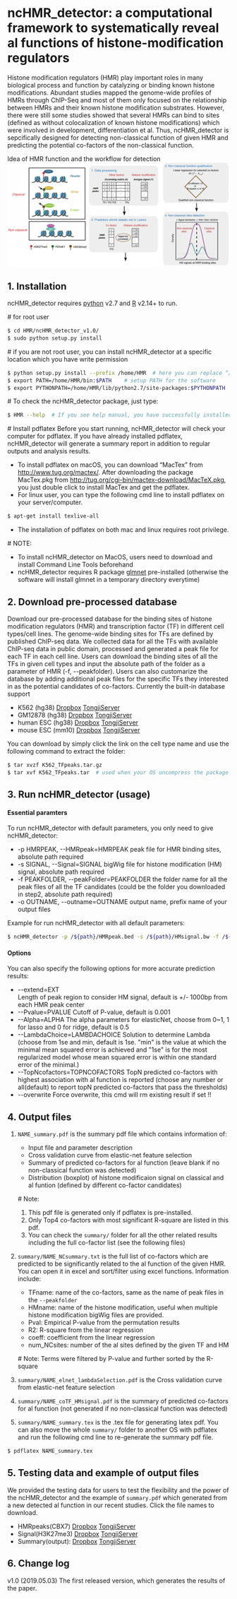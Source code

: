 # ncHMR_detector: a computational framework to systematically reveal al functions of histone-modification regulators

Histone modification regulators (HMR) play important roles in many biological process and function by catalyzing or binding known histone modifications. Abundant studies mapped the genome-wide profiles of HMRs through ChIP-Seq and most of them only focused on the relationship between HMRs and their known histone modification substrates. However, there were still some studies showed that several HMRs can bind to  sites (defined as without colocalization of known histone modifications) which were involved in development, differentiation et al. Thus, ncHMR_detector is sepcifically designed for detecting non-classical function of given HMR and predicting the potential co-factors of the non-classical function.

Idea of HMR function and the workflow for detection
![GitHub Logo](image/workflow.png)

## 1. Installation
ncHMR_detector requires [python](https://www.python.org) v2.7 and [R](https://www.r-project.org) v2.14+ to run.

\# for root user
```sh
$ cd HMR/ncHMR_detector_v1.0/
$ sudo python setup.py install  
```
\# if you are not root user, you can install ncHMR_detector at a specific location which you have write permission
```sh
$ python setup.py install --prefix /home/HMR  # here you can replace “/home/HMR” with any location 
$ export PATH=/home/HMR/bin:$PATH    # setup PATH for the software
$ export PYTHONPATH=/home/HMR/lib/python2.7/site-packages:$PYTHONPATH    # setup PYTHONPATH for module import
```
\# To check the ncHMR_detector package, just type:
```sh
$ HMR --help  # If you see help manual, you have successfully installed the ncHMR_detector
```
\# Install pdflatex 
Before you start running, ncHMR_detector will check your computer for pdflatex. If you have already installed pdflatex, ncHMR_detector will generate a summary report in addition to regular outputs and analysis results.
- To install pdflatex on macOS, you can download “MacTex” from http://www.tug.org/mactex/. After downloading the package MacTex.pkg from http://tug.org/cgi-bin/mactex-download/MacTeX.pkg, you just double click to install MacTex and get the pdflatex.
- For linux user, you can type the following cmd line to install pdflatex on your server/computer.
```sh
$ apt-get install texlive-all
```
- The installation of pdflatex on both mac and linux requires root privilege.


\# NOTE: 
- To install ncHMR_detector on MacOS, users need to download and install Command Line Tools beforehand
- ncHMR_detector requires R package [glmnet](https://cran.r-project.org/web/packages/glmnet/index.html) pre-installed (otherwise the software will install glmnet in a temporary directory everytime)

## 2. Download pre-processed database
Download our pre-processed database for the binding sites of histone modification regulators (HMR) and transcription factor (TF) in different cell types/cell lines. The genome-wide binding sites for TFs are defined by published ChIP-seq data. We collected data for all the TFs with available ChIP-seq data in public domain, processed and generated a peak file for each TF in each cell line. Users can download the binding sites of all the TFs in given cell types and input the absolute path of the folder as a parameter of HMR (-f, --peakfolder). Users can also customarize the database by adding additional peak files for the specific TFs they interested in as the potential candidates of co-factors. Currently the built-in database support 
- K562 (hg38) 
[Dropbox](https://www.dropbox.com/s/8wvnvzqz6xdf81h/K562_peaks.tar.gz?dl=0) 
[TongjiServer](http://compbio.tongji.edu.cn/compbio/public/HMR/K562_peaks.tar.gz) 
- GM12878 (hg38) 
[Dropbox](https://www.dropbox.com/s/uxhor96sd61afv9/GM12878_peaks.tar.gz?dl=0) 
[TongjiServer](http://compbio.tongji.edu.cn/compbio/public/HMR/GM12878_peaks.tar.gz)  
- human ESC (hg38) 
[Dropbox](https://www.dropbox.com/s/rrw908zvn895vx4/hESC_peaks.tar.gz?dl=0) 
[TongjiServer](http://compbio.tongji.edu.cn/compbio/public/HMR/hESC_peaks.tar.gz)  
- mouse ESC (mm10) 
[Dropbox](https://www.dropbox.com/s/j6m07xaxilvg7v4/mESC_peaks.tar.gz?dl=0) 
[TongjiServer](http://compbio.tongji.edu.cn/compbio/public/HMR/mESC_peaks.tar.gz)  

You can download by simply click the link on the cell type name and use the following command to extract the folder:
```sh
$ tar xvzf K562_TFpeaks.tar.gz
$ tar xvf K562_TFpeaks.tar  # used when your OS uncompress the package automatically
```

## 3. Run ncHMR_detector (usage)
#### Essential paramters
To run ncHMR_detector with default parameters, you only need to give ncHMR_detector:
-   -p HMRPEAK, --HMRpeak=HMRPEAK
peak file for HMR binding sites, absolute path required
-   -s SIGNAL, --Signal=SIGNAL
bigWig file for histone modification (HM) signal, absolute path required
-   -f PEAKFOLDER, --peakFolder=PEAKFOLDER
the folder name for all the peak files of all the TF candidates (could be the folder you downloaded in step2, absolute path required)
-   -o OUTNAME, --outname=OUTNAME
output name, prefix name of your output files 

Example for run ncHMR_detector with all default parameters:
```sh
$ ncHMR_detector -p /${path}/HMRpeak.bed -s /${path}/HMsignal.bw -f /${path}/K562_TFpeaks/ -o outputname
```

#### Options
You can also specify the following options for more accurate prediction results:
-  -\-extend=EXT         
Length of peak region to consider HM signal, default is +/- 1000bp from each HMR peak center
-  -\-Pvalue=PVALUE
Cutoff of P-value, default is 0.001
-  -\-Alpha=ALPHA
The alpha parameters for elasticNet, choose from 0~1, 1 for lasso and 0 for ridge, default is 0.5
-  -\-LambdaChoice=LAMBDACHOICE
Solution to determine Lambda (choose from 1se and min, default is 1se. "min" is the value at which the minimal mean squared error is achieved and "1se" is for the most regularized model whose mean squared error is within one standard error of the minimal.)
-  -\-TopNcofactors=TOPNCOFACTORS
TopN predicted co-factors with highest association with al function is reported (choose any number or all(default) to report topN predicted co-factors that pass the thresholds)
-  -\-overwrite
Force overwrite, this cmd will rm existing result if set !!

## 4. Output files
1. `NAME_summary.pdf` is the summary pdf file which contains information of:
     - Input file and parameter description
     - Cross validation curve from elastic-net feature selection
     - Summary of predicted co-factors for al function (leave blank if no non-classical function was detected)
     - Distribution (boxplot) of histone modificaion signal on classical and al funtion (defined by different co-factor candidates)

    \# Note: 
    1. This pdf file is generated only if pdflatex is pre-installed. 
    2. Only Top4 co-factors with most significant R-square are listed in this pdf.
    3. You can check the `summary/` folder for all the other related results including the full co-factor list (see the following files)


2. `summary/NAME_NCsummary.txt` is the full list of co-factors which are predicted to be significantly related to the al function of the given HMR. You can open it in excel and sort/filter using excel functions. Information include:
    - TFname: name of the co-factors, same as the name of peak files in the `--peakfolder`
    - HMname: name of the histone modification, useful when multiple histone modification bigWig files are provided. 
    - Pval: Empirical P-value from the permutation results
    - R2: R-square from the linear regression
    - coeff: coefficient from the linear regression
    - num_NCsites: number of the al sites defined by the given TF and HM
    
    \# Note: Terms were filtered by P-value and further sorted by the R-square

3. `summary/NAME_elnet_lambdaSelection.pdf` is the Cross validation curve from elastic-net feature selection
4. `summary/NAME_coTF_HMsignal.pdf` is the summary of predicted co-factors for al function (not generated if no non-classical function was detected)
5. `summary/NAME_summary.tex` is the .tex file for generating latex pdf. You can also move the whole `summary/` folder to another OS with pdflatex and run the following cmd line to re-generate the summary pdf file. 
```sh
$ pdflatex NAME_summary.tex
```

## 5. Testing data and example of output files
We provided the testing data for users to test the flexibility and the power of the ncHMR_detector and the example of `summary.pdf` which generated from a new detected al function in our recent studies. Click the file names to download. 
- HMRpeaks(CBX7)
[Dropbox](https://www.dropbox.com/s/1kkow0nnmtkinv1/mESC_GSM1562337_CBX7.bed?dl=0)
[TongjiServer](http://compbio.tongji.edu.cn/compbio/public/HMR/mESC_GSM1562337_CBX7.bed)
- Signal(H3K27me3) 
[Dropbox](https://www.dropbox.com/s/c5h9qf3qvetfe2s/mESC_GSM1399500_H3K27me3.bw?dl=0)
[TongjiServer](http://compbio.tongji.edu.cn/compbio/public/HMR/mESC_GSM1399500_H3K27me3.bw)
- Summary(output): 
[Dropbox](https://www.dropbox.com/s/7yitjhnclxrvk2l/mESC_GSM1562337_CBX7_summary.pdf?dl=0)
[TongjiServer](http://compbio.tongji.edu.cn/compbio/public/HMR/mESC_GSM1562337_CBX7_summary.pdf)


## 6. Change log
v1.0 (2019.05.03) The first released version, which generates the results of the paper.




